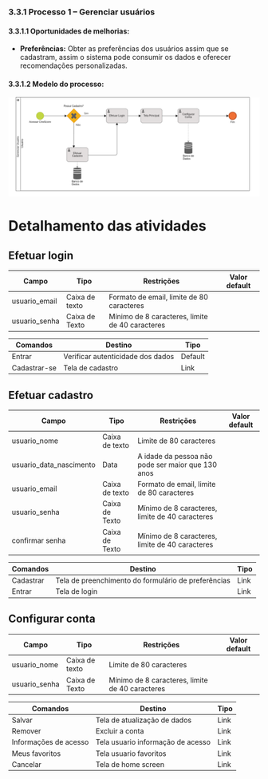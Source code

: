 ### 3.3.1 Processo 1 – Gerenciar usuários

#### 3.3.1.1 Oportunidades de melhorias:
- **Preferências:** Obter as preferências dos usuários assim que se cadastram, assim o sistema pode consumir os dados e oferecer recomendações personalizadas.

#### 3.3.1.2 Modelo do processo:

![Exemplo de um Modelo BPMN do PROCESSO 1](images/processo_1.png "Modelo BPMN do Processo 1.")

# Detalhamento das atividades

## **Efetuar login**

| **Campo**           | **Tipo**                           | **Restrições**                                  | **Valor default**     |
| ---                 | ---                                | ---                                             | ---                   |
| usuario_email       | Caixa de texto                     | Formato de email, limite de 80 caracteres       |                       |
| usuario_senha       | Caixa de Texto                     | Mínimo de 8 caracteres, limite de 40 caracteres |                       |


| **Comandos**        |  **Destino**                       | **Tipo**          |
| ---                 | ---                                | ---               |
| Entrar              | Verificar autenticidade dos dados  | Default           |
| Cadastrar-se        | Tela de cadastro                   | Link              |

## **Efetuar cadastro**

| **Campo**               | **Tipo**                           | **Restrições**                                    | **Valor default**     |
| ---                     | ---                                | ---                                               | ---                   |
| usuario_nome            | Caixa de texto                     | Limite de 80 caracteres                           |                       |
| usuario_data_nascimento | Data                               | A idade da pessoa não pode ser maior que 130 anos |                       |
| usuario_email           | Caixa de texto                     | Formato de email, limite de 80 caracteres         |                       |
| usuario_senha           | Caixa de Texto                     | Mínimo de 8 caracteres, limite de 40 caracteres   |                       |
| confirmar senha         | Caixa de Texto                     | Mínimo de 8 caracteres, limite de 40 caracteres   |                       |

| **Comandos**        |  **Destino**                                         | **Tipo**          |
| ---                 | ---                                                  | ---               |
| Cadastrar           | Tela de preenchimento do formulário de preferências  | Link              |
| Entrar              | Tela de login                                        | Link              |

## **Configurar conta**

| **Campo**                            | **Tipo**         | **Restrições**                                  | **Valor default**        |
| ---                                  | ---              | ---                                             | ---                      |
| usuario_nome                         | Caixa de texto   |  Limite de 80 caracteres                        |                          |
| usuario_senha           | Caixa de Texto                     | Mínimo de 8 caracteres, limite de 40 caracteres   |                       |

| **Comandos**             |  **Destino**                           | **Tipo**        |
| ---                      | ---                                    | ---             |
| Salvar                   | Tela de atualização de dados           | Link            | 
| Remover                  | Excluir a conta                        | Link            |
| Informações de acesso    | Tela usuario informação de acesso      | Link            |
| Meus favoritos           | Tela usuario favoritos                 | Link            |
| Cancelar                 | Tela de home screen                    | Link            |


